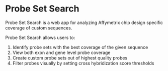 # Probe Set Search
Probe Set Search is a web app for analyzing Affymetrix chip design specific coverage of custom sequences.

Probe Set Search allows users to:

1. Identify probe sets with the best coverage of the given sequence
2. View both exon and gene level probe coverage
3. Create custom probe sets out of highest quality probes
4. Filter probes visually by setting cross hybridization score thresholds 

